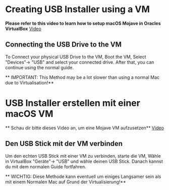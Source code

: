 # Creating USB Installer using a VM
**Please refer to this video to learn how to setup macOS Mojave in Oracles VirtualBox** [Video](https://www.youtube.com/watch?v=v_hENCR6nEw)

## Connecting the USB Drive to the VM
To Connect your physical USB Drive to the VM, Boot the VM, Select "Devices"-> "USB" and select your connected drive. After that, you can continue using the normal guide.

** IMPORTANT: This Method may be a lot slower than using a normal Mac due to Virtualisation!**

# USB Installer erstellen mit einer macOS VM

** Schau dir bitte dieses Video an, um eine Mojave VM aufzusetzen** [Video](https://www.youtube.com/watch?v=v_hENCR6nEw)

## Den USB Stick mit der VM verbinden
Um den echten USB Stick mit einer VM zu verbinden, starte die VM, Wähle in VirtualBox "Geräte"-> "USB" und wähle deinen USB Stick. Danach kannst du mit dem normalen Guide fortfahren.

** WICHTIG: Diese Methode kann eventuell um einiges Langsamer sein als mit einem Normalen Mac auf Grund der Virtualisierung!**